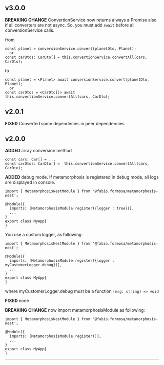 ## **v3.0.0** 

**BREAKING CHANGE** ConvertionService now returns always a Promise also if all converters are not async. So, you must add `await` before all conversionService calls.

from
```
const planet = conversionService.convert(planetDto, Planet);
  or
const carDtos: CarDto[] = this.convertionService.convertAll(cars, CarDto);
```
to
```
const planet = <Planet> await conversionService.convert(planetDto, Planet);
  or
const carDtos = <CarDto[]> await this.convertionService.convertAll(cars, CarDto);
```

## **v2.0.1** 

**FIXED** Converted some dependecies in peer dependencies

 ## **v2.0.0**

**ADDED**  array conversion method
```
const cars: Car[] = ...
const carDtos: CarDto[] =  this.convertionService.convertAll(cars, CarDto);
```

**ADDED**   debug mode. If metamorphosis is registered in debug mode, all logs are displayed in console.
```
import { MetamorphosisNestModule } from '@fabio.formosa/metamorphosis-nest';

@Module({
  imports: [MetamorphosisModule.register({logger : true})],
  ...
}
export class MyApp{
}
```

You use a custom logger, as following:
```
import { MetamorphosisNestModule } from '@fabio.formosa/metamorphosis-nest';

@Module({
  imports: [MetamorphosisModule.register({logger : myCustomerLogger.debug})],
  ...
}
export class MyApp{
}
```
where myCustomerLogger.debug must be a function `(msg: string) => void`

**FIXED** none

**BREAKING CHANGE** now import metamorphosisModule as following:
```
import { MetamorphosisNestModule } from '@fabio.formosa/metamorphosis-nest';

@Module({
  imports: [MetamorphosisModule.register()],
  ...
}
export class MyApp{
}
```

---

